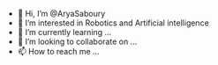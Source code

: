 - 👋 Hi, I’m @AryaSaboury
- 👀 I’m interested in Robotics and Artificial intelligence
- 🌱 I’m currently learning ...
- 💞️ I’m looking to collaborate on ...
- 📫 How to reach me ...

<!---
AryaSaboury/AryaSaboury is a ✨ special ✨ repository because its `README.md` (this file) appears on your GitHub profile.
You can click the Preview link to take a look at your changes.
--->

